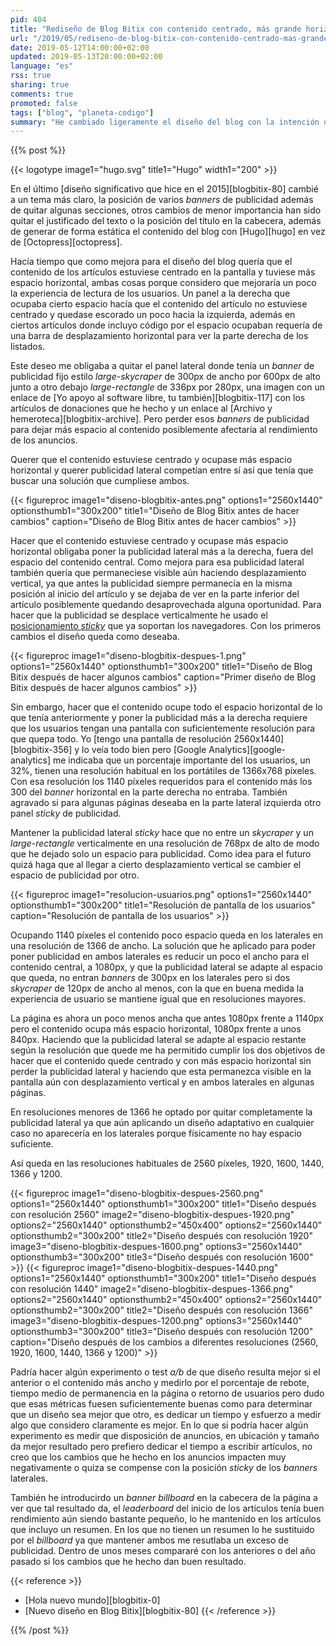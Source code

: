 ```yaml
---
pid: 404
title: "Rediseño de Blog Bitix con contenido centrado, más grande horizontalmente y publicidad lateral sticky"
url: "/2019/05/rediseno-de-blog-bitix-con-contenido-centrado-mas-grande-horizontalmente-y-publicidad-lateral-sticky/"
date: 2019-05-12T14:00:00+02:00
updated: 2019-05-13T20:00:00+02:00
language: "es"
rss: true
sharing: true
comments: true
promoted: false
tags: ["blog", "planeta-codigo"]
summary: "He cambiado ligeramente el diseño del blog con la intención de mejorar la experiencia de usuario haciendo que el contenido quede centrado en la pantalla en vez de estar desplazado un poco a la izquierda por un panel lateral. Pero más espacio horizontal para el contenido podría afectar negativamente al rendmiento de los _banners_ de publicidad laterales si tenía que quitarlos con lo que he tenido que buscar una solución para ambos requerimientos. También he experimentado con la disposición de la publicidad, incluido un _billboard_ y publicidad lateral _sticky_ para que permanezca más tiempo visible y quizá mejorar su rendmiento."
---
```


{{% post %}}

{{< logotype image1="hugo.svg" title1="Hugo" width1="200" >}}

En el último [diseño significativo que hice en el 2015][blogbitix-80] cambié a un tema más claro, la posición de varios _banners_ de publicidad además de quitar algunas secciones, otros cambios de menor importancia han sido quitar el justificado del texto o la posición del título en la cabecera, además de generar de forma estática el contenido del blog con [Hugo][hugo] en vez de [Octopress][octopress].

Hacía tiempo que como mejora para el diseño del blog quería que el contenido de los artículos estuviese centrado en la pantalla y tuviese más espacio horizontal, ambas cosas porque considero que mejoraría un poco la experiencia de lectura de los usuarios. Un panel a la derecha que ocupaba cierto espacio hacía que el contenido del artículo no estuviese centrado y quedase escorado un poco hacia la izquierda, además en ciertos artículos donde incluyo código por el espacio ocupaban requería de una barra de desplazamiento horizontal para ver la parte derecha de los listados.

Este deseo me obligaba a quitar el panel lateral donde tenía un _banner_ de publicidad fijo estilo _large-skycraper_ de 300px de ancho por 600px de alto junto a otro debajo _large-rectangle_ de 336px por 280px, una imagen con un enlace de [Yo apoyo al software libre, tu también][blogbitix-117] con los artículos de donaciones que he hecho y un enlace al [Archivo y hemeroteca][blogbitix-archive]. Pero perder esos _banners_ de publicidad para dejar más espacio al contenido posiblemente afectaría al rendimiento de los anuncios.

Querer que el contenido estuviese centrado y ocupase más espacio horizontal y querer publicidad lateral competían entre sí así que tenía que buscar una solución que cumpliese ambos.

{{< figureproc
    image1="diseno-blogbitix-antes.png" options1="2560x1440" optionsthumb1="300x200" title1="Diseño de Blog Bitix antes de hacer cambios"
    caption="Diseño de Blog Bitix antes de hacer cambios" >}}

Hacer que el contenido estuviese centrado y ocupase más espacio horizontal obligaba poner la publicidad lateral más a la derecha, fuera del espacio del contenido central. Como mejora para esa publicidad lateral también quería que permaneciese visible aún haciendo desplazamiento vertical, ya que antes la publicidad siempre permanecía en la misma posición al inicio del artículo y se dejaba de ver en la parte inferior del artículo posiblemente quedando desaprovechada alguna oportunidad. Para hacer que la publicidad se desplace verticalmente he usado el [posicionamiento _sticky_](https://developer.mozilla.org/en-US/docs/Web/CSS/position) que ya soportan los navegadores. Con los primeros cambios el diseño queda como deseaba.

{{< figureproc
    image1="diseno-blogbitix-despues-1.png" options1="2560x1440" optionsthumb1="300x200" title1="Diseño de Blog Bitix después de hacer algunos cambios"
    caption="Primer diseño de Blog Bitix después de hacer algunos cambios" >}}

Sin embargo, hacer que el contenido ocupe todo el espacio horizontal de lo que tenía anteriormente y poner la publicidad más a la derecha requiere que los usuarios tengan una pantalla con suficientemente resolución para que quepa todo. Yo [tengo una pantalla de resolución 2560x1440][blogbitix-356] y lo veía todo bien pero [Google Analytics][google-analytics] me indicaba que un porcentaje importante del los usuarios, un 32%, tienen una resolución habitual en los portátiles de 1366x768 píxeles. Con esa resolución los 1140 píxeles requeridos para el contenido más los 300 del _banner_ horizontal en la parte derecha no entraba. También agravado si para algunas páginas deseaba en la parte lateral izquierda otro panel _sticky_ de publicidad.

Mantener la publicidad lateral _sticky_ hace que no entre un _skycraper_ y un _large-rectangle_ verticalmente en una resolución de 768px de alto de modo que he dejado solo un espacio para publicidad. Como idea para el futuro quizá haga que al llegar a cierto desplazamiento vertical se cambier el espacio de publicidad por otro.

{{< figureproc
    image1="resolucion-usuarios.png" options1="2560x1440" optionsthumb1="300x200" title1="Resolución de pantalla de los usuarios"
    caption="Resolución de pantalla de los usuarios" >}}

Ocupando 1140 píxeles el contenido poco espacio queda en los laterales en una resolución de 1366 de ancho. La solución que he aplicado para poder poner publicidad en ambos laterales es reducir un poco el ancho para el contenido central, a 1080px, y que la publicidad lateral se adapte al espacio que queda, no entran _banners_ de 300px en los laterales pero si dos _skycraper_ de 120px de ancho al menos, con la que en buena medida la experiencia de usuario se mantiene igual que en resoluciones mayores.

La página es ahora un poco menos ancha que antes 1080px frente a 1140px pero el contenido ocupa más espacio horizontal, 1080px frente a unos 840px. Haciendo que la publicidad lateral se adapte al espacio restante según la resolución que quede me ha permitido cumplir los dos objetivos de hacer que el contenido quede centrado y con más espacio horizontal sin perder la publicidad lateral y haciendo que esta permanezca visible en la pantalla aún con desplazamiento vertical y en ambos laterales en algunas páginas.

En resoluciones menores de 1366 he optado por quitar completamente la publicidad lateral ya que aún aplicando un diseño adaptativo en cualquier caso no aparecería en los laterales porque físicamente no hay espacio suficiente.

Así queda en las resoluciones habituales de 2560 píxeles, 1920, 1600, 1440, 1366 y 1200.

{{< figureproc
    image1="diseno-blogbitix-despues-2560.png" options1="2560x1440" optionsthumb1="300x200" title1="Diseño después con resolución 2560"
    image2="diseno-blogbitix-despues-1920.png" options2="2560x1440" optionsthumb2="450x400" options2="2560x1440" optionsthumb2="300x200" title2="Diseño después con resolución 1920"
    image3="diseno-blogbitix-despues-1600.png" options3="2560x1440" optionsthumb3="300x200" title3="Diseño después con resolución 1600" >}}
{{< figureproc
    image1="diseno-blogbitix-despues-1440.png" options1="2560x1440" optionsthumb1="300x200" title1="Diseño después con resolución 1440"
    image2="diseno-blogbitix-despues-1366.png" options2="2560x1440" optionsthumb2="450x400" options2="2560x1440" optionsthumb2="300x200" title2="Diseño después con resolución 1366"
    image3="diseno-blogbitix-despues-1200.png" options3="2560x1440" optionsthumb3="300x200" title3="Diseño después con resolución 1200"
    caption="Diseño después de los cambios a diferentes resoluciones (2560, 1920, 1600, 1440, 1366 y 1200)" >}}

Padría hacer algún experimento o test _a/b_ de que diseño resulta mejor si el anterior o el contenido más ancho y medirlo por el porcentaje de rebote, tiempo medio de permanencia en la página o retorno de usuarios pero dudo que esas métricas fuesen suficientemente buenas como para determinar que un diseño sea mejor que otro, es dedicar un tiempo y esfuerzo a medir algo que considero claramente es mejor. En lo que si podría hacer algún experimento es medir que disposición de anuncios, en ubicación y tamaño da mejor resultado pero prefiero dedicar el tiempo a escribir artículos, no creo que los cambios que he hecho en los anuncios impacten muy negativamente o quiza se compense con la posición _sticky_ de los _banners_ laterales.

También he introducirdo un _banner_ _billboard_ en la cabecera de la página a ver que tal resultado da, el _leaderboard_ del inicio de los artículos tenía buen rendimiento aún siendo bastante pequeño, lo he mantenido en los artículos que incluyo un resumen. En los que no tienen un resumen lo he sustituido por el _billboard_ ya que mantener ambos me resutlaba un exceso de publicidad. Dentro de unos meses compararé con los anteriores o del año pasado si los cambios que he hecho dan buen resultado.

{{< reference >}}
* [Hola nuevo mundo][blogbitix-0]
* [Nuevo diseño en Blog Bitix][blogbitix-80]
{{< /reference >}}

{{% /post %}}
